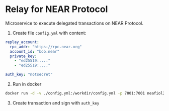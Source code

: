 
# Relay for NEAR Protocol

Microservice to execute delegated transactions on NEAR Protocol.


1. Create file `config.yml` with content:

```yaml
replay_account:
  rpc_addr: "https://rpc.near.org"
  account_id: "bob.near"
  private_key:
    - "ed25519:...."
    - "ed25519:...."

auth_key: "notsecret"
```
2. Run in docker

```bash
docker run -d -v ./config.yml:/workdir/config.yml -p 7001:7001 neafiol2/near-relay:latest
```

3. Create transaction and sign with `auth_key`